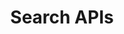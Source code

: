 ---
title: Search APIs
excerpt: >-
  This page provides you with information on APIs that enables you to perform
  search.
deprecated: false
hidden: false
metadata:
  title: ''
  description: ''
  robots: index
next:
  description: ''
---